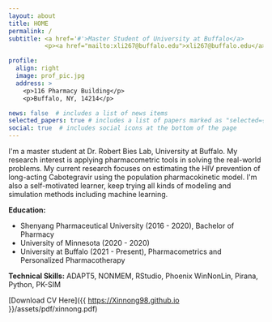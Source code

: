 ```yaml
---
layout: about
title: HOME
permalink: /
subtitle: <a href='#'>Master Student of University at Buffalo</a>
          <p><a href="mailto:xli267@buffalo.edu">xli267@buffalo.edu</a></p>

profile:
  align: right
  image: prof_pic.jpg
  address: >
    <p>116 Pharmacy Building</p>
    <p>Buffalo, NY, 14214</p>

news: false  # includes a list of news items
selected_papers: true # includes a list of papers marked as "selected={true}"
social: true  # includes social icons at the bottom of the page
---
```


I'm a master student at Dr. Robert Bies Lab, University at Buffalo. My research interest is applying pharmacometric tools in solving the real-world problems. My current research focuses on estimating the HIV prevention of long-acting Cabotegravir using the population pharmacokinetic model. I'm also a self-motivated learner, keep trying all kinds of modeling and simulation methods including machine learning.

**Education:**
- Shenyang Pharmaceutical University (2016 - 2020), Bachelor of Pharmacy
- University of Minnesota (2020 - 2020)
- University at Buffalo (2021 - Present), Pharmacometrics and Personalized Pharmacotherapy
              
**Technical Skills:** ADAPT5, NONMEM, RStudio, Phoenix WinNonLin, Pirana, Python, PK-SIM

[Download CV Here]({{ https://Xinnong98.github.io }}/assets/pdf/xinnong.pdf)
<!-- Write your biography here. Tell the world about yourself. Link to your favorite [subreddit](http://reddit.com). You can put a picture in, too. The code is already in, just name your picture `prof_pic.jpg` and put it in the `img/` folder. -->

<!-- Put your address / P.O. box / other info right below your picture. You can also disable any these elements by editing `profile` property of the YAML header of your `_pages/about.md`. Edit `_bibliography/papers.bib` and Jekyll will render your [publications page](/al-folio/publications/) automatically. -->

<!-- Link to your social media connections, too. This theme is set up to use [Font Awesome icons](http://fortawesome.github.io/Font-Awesome/) and [Academicons](https://jpswalsh.github.io/academicons/), like the ones below. Add your Facebook, Twitter, LinkedIn, Google Scholar, or just disable all of them. -->
<!-- <a href='#'>Master Student of University at Buffalo</a> -->
